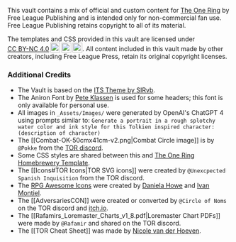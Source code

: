 This vault contains a mix of official and custom content for [The One Ring](https://freeleaguepublishing.com/games/the-one-ring/) by Free League Publishing and is intended only for non-commercial fan use. Free League Publishing retains copyright to all of its material. 

<p xmlns:cc="http://creativecommons.org/ns#" >The templates and CSS provided in this vault are licensed under <a href="https://creativecommons.org/licenses/by-nc/4.0/?ref=chooser-v1" target="_blank" rel="license noopener noreferrer" style="display:inline-block;">CC BY-NC 4.0<img style="height:22px!important;margin-left:3px;vertical-align:text-bottom;" src="https://mirrors.creativecommons.org/presskit/icons/cc.svg?ref=chooser-v1" alt=""><img style="height:22px!important;margin-left:3px;vertical-align:text-bottom;" src="https://mirrors.creativecommons.org/presskit/icons/by.svg?ref=chooser-v1" alt=""><img style="height:22px!important;margin-left:3px;vertical-align:text-bottom;" src="https://mirrors.creativecommons.org/presskit/icons/nc.svg?ref=chooser-v1" alt=""></a>. All content included in this vault made by other creators, including Free League Press, retain its original copyright licenses. </p>

### Additional Credits
- The Vault is based on the [ITS Theme by SIRvb](https://publish.obsidian.md/slrvb-docs/ITS+Theme/ITS+Theme).
- The Aniron Font by [Pete Klassen](https://www.thehutt.de/tolkien/fonts.html) is used for some headers; this font is only available for personal use. 
- All images in `_Assets/Images/` were generated by OpenAI's ChatGPT 4 using prompts similar to: `Generate a portrait in a rough splotchy water color and ink style for this Tolkien inspired character: (description of character)`
- The [[Combat-OK-50cmx41cm-v2.png|Combat Circle image]] is by `@Pokke` from the [TOR discord](https://discord.com/channels/348254014598545408/1303376471871721534/threads/1314175977336737832/1314175977336737832).
- Some CSS styles are shared between this and [The One Ring Homebrewery Template](https://homebrewery.naturalcrit.com/share/TrAWSNONs-PT).
- The [[Icons#TOR Icons|TOR SVG icons]] were created by `@Unexcpected Spanish Inquisition`  from the TOR discord. 
- The [RPG Awesome Icons](https://nagoshiashumari.github.io/Rpg-Awesome/) were created by [Daniela Howe](https://github.com/nagoshiashumari) and [Ivan Montiel](https://github.com/idmontie). 
- The [[AdversariesCON]] were created or converted by `@Circle of Noms` on the TOR discord and [itch.io](https://circleofnoms.itch.io/the-one-ring-2e-homebrew-materials).
- The [[Rafamirs_Loremaster_Charts_v1_8.pdf|Loremaster Chart PDFs]] were made by `@Rafamir` and shared on the TOR discord.
- The [[TOR Cheat Sheet]] was made by [Nicole van der Hoeven](https://notes.nicolevanderhoeven.com/The+One+Ring+2e+Cheat+Sheet).

